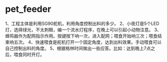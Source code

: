 # pet_feeder
1、工程主体是利用SG90舵机，利用角度控制出料的多少。
2、小夜灯是5个LED灯，选择绿光，不太刺眼，编一个流水灯程序，在晚上可以引起小动物注意。
3、蜂鸣器作为配网指示作用。按键按下响一次，进入配网；喂食开始响三次；喂食结束响五次。
4、快速喂食是舵机打开一个固定角度，达到出料效果。手动喂食可以自己控制出料的角度。
5、根据格林时间做出一些应答。比如：达到晚上7点之后，喂食同时开灯。
